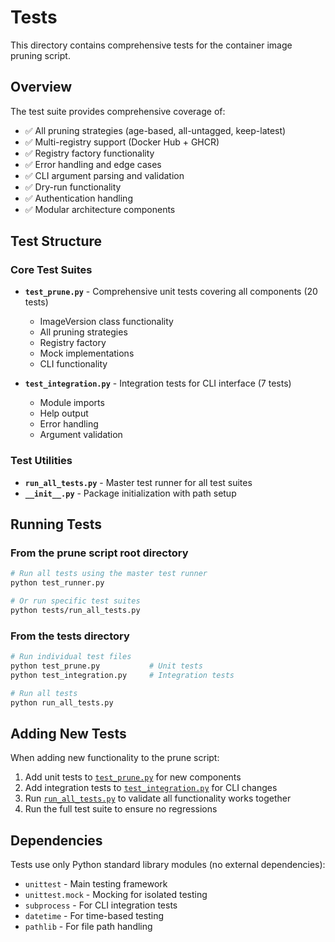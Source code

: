 # Tests

This directory contains comprehensive tests for the container image pruning script.

## Overview

The test suite provides comprehensive coverage of:

- ✅ All pruning strategies (age-based, all-untagged, keep-latest)
- ✅ Multi-registry support (Docker Hub + GHCR)
- ✅ Registry factory functionality
- ✅ Error handling and edge cases
- ✅ CLI argument parsing and validation
- ✅ Dry-run functionality
- ✅ Authentication handling
- ✅ Modular architecture components

## Test Structure

### Core Test Suites

- **`test_prune.py`** - Comprehensive unit tests covering all components (20 tests)
  - ImageVersion class functionality
  - All pruning strategies
  - Registry factory
  - Mock implementations
  - CLI functionality

- **`test_integration.py`** - Integration tests for CLI interface (7 tests)
  - Module imports
  - Help output
  - Error handling
  - Argument validation

### Test Utilities

- **`run_all_tests.py`** - Master test runner for all test suites
- **`__init__.py`** - Package initialization with path setup

## Running Tests

### From the prune script root directory

```bash
# Run all tests using the master test runner
python test_runner.py

# Or run specific test suites
python tests/run_all_tests.py
```

### From the tests directory

```bash
# Run individual test files
python test_prune.py           # Unit tests
python test_integration.py     # Integration tests

# Run all tests
python run_all_tests.py
```

## Adding New Tests

When adding new functionality to the prune script:

1. Add unit tests to [`test_prune.py`](test_prune.py) for new components
2. Add integration tests to [`test_integration.py`](test_integration.py) for CLI changes
3. Run [`run_all_tests.py`](run_all_tests.py) to validate all functionality works together
4. Run the full test suite to ensure no regressions

## Dependencies

Tests use only Python standard library modules (no external dependencies):

- `unittest` - Main testing framework
- `unittest.mock` - Mocking for isolated testing
- `subprocess` - For CLI integration tests
- `datetime` - For time-based testing
- `pathlib` - For file path handling
